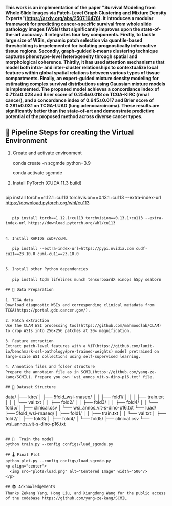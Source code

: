 **This work is an implementation of the paper "Survival Modeling from Whole Slide Images via Patch-Level Graph Clustering and Mixture Density Experts"(https://arxiv.org/abs/2507.16476). It introduces a modular framework for predicting cancer-specific survival from whole slide pathology images (WSIs) that significantly improves upon the state-of-the-art accuracy. It integrates four key components. Firstly, to tackle large size of WSIs, dynamic patch selection via quantile-based thresholding is impelemented for isolating prognostically informative tissue regions. Secondly, graph-guided k-means clustering technique captures phenotype-level heterogeneity through spatial and morphological coherence. Thirdly, it has used attention mechanisms that model both intra- and inter-cluster relationships to contextualize local features within global spatial relations between various types of tissue compartments. Finally, an expert-guided mixture density modeling for estimating complex survival distributions using Gaussian mixture models is implemented. The proposed model achieves a concordance index of 0.712±0.028 and Brier score of 0.254±0.018 on TCGA-KIRC (renal cancer), and a concordance index of 0.645±0.017 and Brier score of 0.281±0.031 on TCGA-LUAD (lung adenocarcinoma). These results are significantly better than the state-of-art and demonstrate predictive potential of the proposed method across diverse cancer types.**

## 🔄 Pipeline Steps for creating the Virtual Environment

1. Create and activate environment

   conda create -n scgmde python=3.9 

   conda activate sgcmde


2. Install PyTorch (CUDA 11.3 build)
   ```bash
pip install torch==1.12.1+cu113 torchvision==0.13.1+cu113 --extra-index-url https://download.pytorch.org/whl/cu113
```

   pip install torch==1.12.1+cu113 torchvision==0.13.1+cu113 --extra-index-url https://download.pytorch.org/whl/cu113
   

4. Install RAPIDS cuDF/cuML

   pip install --extra-index-url=https://pypi.nvidia.com cudf-cu11==23.10.0 cuml-cu11==23.10.0
  

5. Install other Python dependencies

   pip install tqdm lifelines munch tensorboardX einops h5py seaborn

## 📂 Data Preparation

1. TCGA data
Download diagnostic WSIs and corresponding clinical metadata from TCGA(https://portal.gdc.cancer.gov/).

2. Patch extraction
Use the CLAM WSI processing tool(https://github.com/mahmoodlab/CLAM) to crop WSIs into 256×256 patches at 20× magnification.

3. Feature extraction
Extract patch-level features with a ViT(https://github.com/lunit-io/benchmark-ssl-pathology#pre-trained-weights) model pretrained on large-scale WSI collections using self-supervised learning.

4. Annoation files and folder structure
Prepare the annotaion file as in SCMIL(https://github.com/yang-ze-kang/SCMIL). Prepare you own 'wsi_annos_vit-s-dino-p16.txt' file.

## 📂 Dataset Structure

```
data/
├── kirc/
│   ├── 5fold_wsi-rnaseq/
│   │   ├── fold1/
│   │   │   ├── train.txt
│   │   │   └── val.txt
│   │   ├── fold2/
│   │   ├── fold3/
│   │   ├── fold4/
│   │   └── fold5/
│   ├── clinical.csv
│   └── wsi_annos_vit-s-dino-p16.txt
└── luad/
    ├── 5fold_wsi-rnaseq/
    │   ├── fold1/
    │   │   ├── train.txt
    │   │   └── val.txt
    │   ├── fold2/
    │   ├── fold3/
    │   ├── fold4/
    │   └── fold5/
    ├── clinical.csv
    └── wsi_annos_vit-s-dino-p16.txt
```
    
## 🧪  Train the model
python train.py --config configs/luad_sgcmde.py

## 🌡️ Final Plot
python plot.py --config configs/luad_sgcmde.py
<p align="center">
  <img src="plots/luad.png" alt="Centered Image" width="500"/>
</p>

## 📚 Acknowledgements
Thanks Zekang Yang, Hong Liu, and Xiangdong Wang for the public access of the codebase https://github.com/yang-ze-kang/SCMIL
